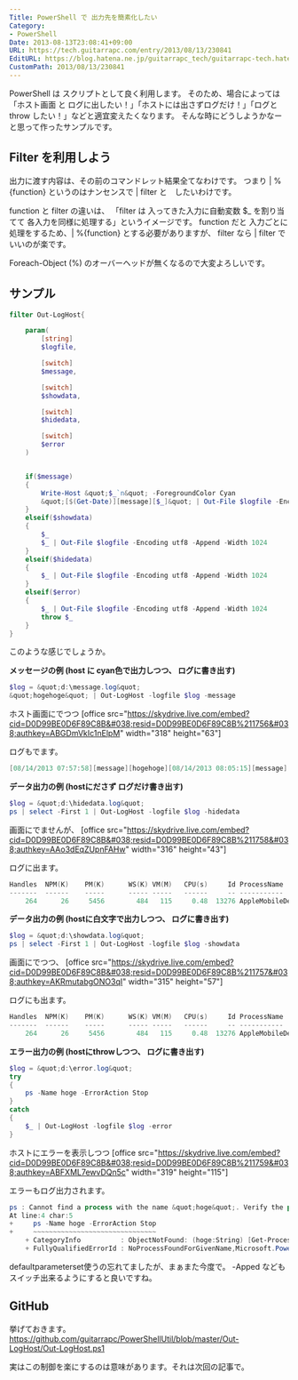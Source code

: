 ```yaml
---
Title: PowerShell で 出力先を簡素化したい
Category:
- PowerShell
Date: 2013-08-13T23:08:41+09:00
URL: https://tech.guitarrapc.com/entry/2013/08/13/230841
EditURL: https://blog.hatena.ne.jp/guitarrapc_tech/guitarrapc-tech.hatenablog.com/atom/entry/11696248318757675903
CustomPath: 2013/08/13/230841
---
```


PowerShell は スクリプトとして良く利用します。
そのため、場合によっては 「ホスト画面 と ログに出したい！」「ホストには出さずログだけ！」「ログとthrow したい！」などと適宜変えたくなります。
そんな時にどうしようかなーと思って作ったサンプルです。



## Filter を利用しよう
出力に渡す内容は、その前のコマンドレット結果全てなわけです。
つまり | %{function} というのはナンセンスで | filter と　したいわけです。

function と filter の違いは、 「filter は 入ってきた入力に自動変数 $_ を割り当てて 各入力を同様に処理する」というイメージです。
function だと 入力ごとに処理をするため、| %{function} とする必要がありますが、 filter なら | filter でいいのが楽です。

Foreach-Object (%) のオーバーヘッドが無くなるので大変よろしいです。

## サンプル


```ps1
filter Out-LogHost{

    param(
        [string]
        $logfile,

        [switch]
        $message,

        [switch]
        $showdata,

        [switch]
        $hidedata,

        [switch]
        $error
    )


    if($message)
    {
        Write-Host &quot;$_`n&quot; -ForegroundColor Cyan
        &quot;[$(Get-Date)][message][$_]&quot; | Out-File $logfile -Encoding utf8 -Append -Width 1024
    }
    elseif($showdata)
    {
        $_
        $_ | Out-File $logfile -Encoding utf8 -Append -Width 1024
    }
    elseif($hidedata)
    {
        $_ | Out-File $logfile -Encoding utf8 -Append -Width 1024
    }
    elseif($error)
    {
        $_ | Out-File $logfile -Encoding utf8 -Append -Width 1024
        throw $_
    }
}
```


このような感じでしょうか。


**メッセージの例 (host に cyan色で出力しつつ、 ログに書き出す)**

```ps1
$log = &quot;d:\message.log&quot;
&quot;hogehoge&quot; | Out-LogHost -logfile $log -message
```


ホスト画面にでつつ
[office src="https://skydrive.live.com/embed?cid=D0D99BE0D6F89C8B&#038;resid=D0D99BE0D6F89C8B%211756&#038;authkey=ABGDmVkIc1nElpM" width="318" height="63"]

ログもでます。

```ps1
[08/14/2013 07:57:58][message][hogehoge][08/14/2013 08:05:15][message][hogehoge]
```


**データ出力の例 (hostにださず ログだけ書き出す)**

```ps1
$log = &quot;d:\hidedata.log&quot;
ps | select -First 1 | Out-LogHost -logfile $log -hidedata
```


画面にでませんが、
[office src="https://skydrive.live.com/embed?cid=D0D99BE0D6F89C8B&#038;resid=D0D99BE0D6F89C8B%211758&#038;authkey=AAo3dEqZUpnFAHw" width="316" height="43"]

ログに出ます。

```ps1
Handles  NPM(K)    PM(K)      WS(K) VM(M)   CPU(s)     Id ProcessName
-------  ------    -----      ----- -----   ------     -- -----------
    264      26     5456        484   115     0.48  13276 AppleMobileDeviceHelper
```



**データ出力の例 (hostに白文字で出力しつつ、 ログに書き出す)**

```ps1
$log = &quot;d:\showdata.log&quot;
ps | select -First 1 | Out-LogHost -logfile $log -showdata
```


画面にでつつ、
[office src="https://skydrive.live.com/embed?cid=D0D99BE0D6F89C8B&#038;resid=D0D99BE0D6F89C8B%211757&#038;authkey=AKRmutabgONO3qI" width="315" height="57"]

ログにも出ます。

```ps1
Handles  NPM(K)    PM(K)      WS(K) VM(M)   CPU(s)     Id ProcessName
-------  ------    -----      ----- -----   ------     -- -----------
    264      26     5456        484   115     0.48  13276 AppleMobileDeviceHelper
```



**エラー出力の例 (hostにthrowしつつ、 ログに書き出す)**

```ps1
$log = &quot;d:\error.log&quot;
try
{
    ps -Name hoge -ErrorAction Stop
}
catch
{
    $_ | Out-LogHost -logfile $log -error
}
```


ホストにエラーを表示しつつ
[office src="https://skydrive.live.com/embed?cid=D0D99BE0D6F89C8B&#038;resid=D0D99BE0D6F89C8B%211759&#038;authkey=ABFXML7ewvDQn5c" width="319" height="115"]

エラーもログ出力されます。

```ps1
ps : Cannot find a process with the name &quot;hoge&quot;. Verify the process name and call the cmdlet again.
At line:4 char:5
+     ps -Name hoge -ErrorAction Stop
+     ~~~~~~~~~~~~~~~~~~~~~~~~~~~~~~~
    + CategoryInfo          : ObjectNotFound: (hoge:String) [Get-Process], ProcessCommandException
    + FullyQualifiedErrorId : NoProcessFoundForGivenName,Microsoft.PowerShell.Commands.GetProcessCommand
```



defaultparameterset使うの忘れてましたが、まぁまた今度で。
-Apped などもスイッチ出来るようにすると良いですね。

## GitHub
挙げておきます。
https://github.com/guitarrapc/PowerShellUtil/blob/master/Out-LogHost/Out-LogHost.ps1


実はこの制御を楽にするのは意味があります。それは次回の記事で。
